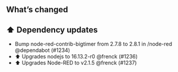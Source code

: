 ## What’s changed

## ⬆️ Dependency updates

- Bump node-red-contrib-bigtimer from 2.7.8 to 2.8.1 in /node-red @dependabot (#1234)
- ⬆️ Upgrades nodejs to 16.13.2-r0 @frenck (#1236)
- ⬆️ Upgrades Node-RED to v2.1.5 @frenck (#1237)
